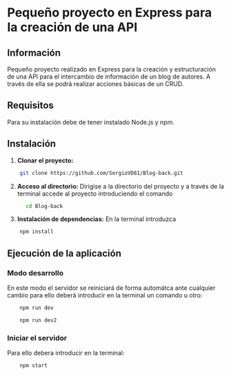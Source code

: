 # Pequeño proyecto en Express para la creación de una API

## Información

Pequeño proyecto realizado en Express para la creación y estructuración de una API para el intercambio de información de un blog de autores.
A través de ella se podrá realizar acciones básicas de un CRUD.

## Requisitos

Para su instalación debe de tener instalado Node.js y npm.

## Instalación

1.  **Clonar el proyecto:**

```bash
    git clone https://github.com/SergioVD81/Blog-back.git
```

2.  **Acceso al directorio:**
    Dirigise a la directorio del proyecto y a través de la terminal accede al proyecto introduciendo el comando

```bash
      cd Blog-back
```

3. **Instalación de dependencias:**
   En la terminal introduzca

```bash
    npm install
```

## Ejecución de la aplicación

### Modo desarrollo

En este modo el servidor se reiniciará de forma automátca ante cualquier cambio para ello deberá introducir en la terminal un comando u otro:

```bash
    npm run dev
```

```bash
    npm run dev2
```

### Iniciar el servidor

Para ello debera introducir en la terminal:

```bash
    npm start
```
